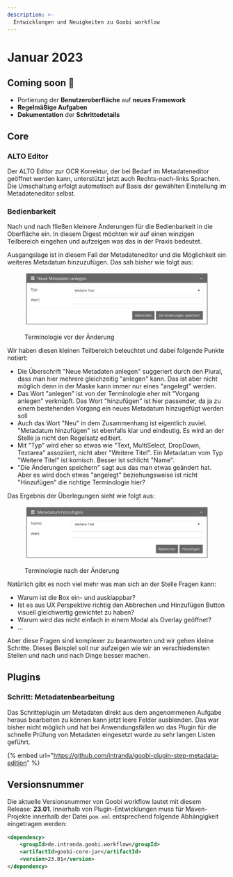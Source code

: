 ```yaml
---
description: >-
  Entwicklungen und Neuigkeiten zu Goobi workflow
---
```


# Januar 2023

## Coming soon :rocket:

* Portierung der **Benutzeroberfläche** auf **neues Framework**
* **Regelmäßige Aufgaben**
* **Dokumentation** der **Schrittedetails**

## Core

### ALTO Editor

Der ALTO Editor zur OCR Korrektur, der bei Bedarf im Metadateneditor geöffnet werden kann, unterstützt jetzt auch Rechts-nach-links Sprachen. Die Umschaltung erfolgt automatisch auf Basis der gewählten Einstellung im Metadateneditor selbst.

### Bedienbarkeit

Nach und nach fließen kleinere Änderungen für die Bedienbarkeit in die Oberfläche ein. In diesem Digest möchten wir auf einen winzigen Teilbereich eingehen und aufzeigen was das in der Praxis bedeutet.

Ausgangslage ist in diesem Fall der Metadateneditor und die Möglichkeit ein weiteres Metadatum hinzuzufügen. Das sah bisher wie folgt aus:

<figure><img src="23.01_DE_metadata-editor-usability-before.png" alt=""><figcaption><p>Terminologie vor der Änderung</p></figcaption></figure>

Wir haben diesen kleinen Teilbereich beleuchtet und dabei folgende Punkte notiert:

* Die Überschrift "Neue Metadaten anlegen" suggeriert durch den Plural, dass man hier mehrere gleichzeitig "anlegen" kann. Das ist aber nicht möglich denn in der Maske kann immer nur eines "angelegt" werden.
* Das Wort "anlegen" ist von der Terminologie eher mit "Vorgang anlegen" verknüpft. Das Wort "hinzufügen" ist hier passender, da ja zu einem bestehenden Vorgang ein neues Metadatum hinzugefügt werden soll
* Auch das Wort "Neu" in dem Zusammenhang ist eigentlich zuviel. "Metadatum hinzufügen" ist ebenfalls klar und eindeutig. Es wird an der Stelle ja nicht den Regelsatz editiert.
* Mit "Typ" wird eher so etwas wie "Text, MultiSelect, DropDown, Textarea" assoziiert, nicht aber "Weitere Titel". Ein Metadatum vom Typ "Weitere Titel" ist komisch. Besser ist schlicht "Name".
* "Die Änderungen speichern" sagt aus das man etwas geändert hat. Aber es wird doch etwas "angelegt" beziehungsweise ist nicht "Hinzufügen" die richtige Terminologie hier?

Das Ergebnis der Überlegungen sieht wie folgt aus:

<figure><img src="23.01_DE_metadata-editor-usability-after.png" alt=""><figcaption><p>Terminologie nach der Änderung</p></figcaption></figure>

Natürlich gibt es noch viel mehr was man sich an der Stelle Fragen kann:

* Warum ist die Box ein- und ausklappbar?
* Ist es aus UX Perspektive richtig den Abbrechen und Hinzufügen Button visuell gleichwertig gewichtet zu haben?
* Warum wird das nicht einfach in einem Modal als Overlay geöffnet?
* ...

Aber diese Fragen sind komplexer zu beantworten und wir gehen kleine Schritte. Dieses Beispiel soll nur aufzeigen wie wir an verschiedensten Stellen und nach und nach Dinge besser machen.

## Plugins

### Schritt: Metadatenbearbeitung

Das Schritteplugin um Metadaten direkt aus dem angenommenen Aufgabe heraus bearbeiten zu können kann jetzt leere Felder ausblenden. Das war bisher nicht möglich und hat bei Anwendungsfällen wo das Plugin für die schnelle Prüfung von Metadaten eingesetzt wurde zu sehr langen Listen geführt.

{% embed url="https://github.com/intranda/goobi-plugin-step-metadata-edition" %}

## Versionsnummer

Die aktuelle Versionsnummer von Goobi workflow lautet mit diesem Release: **23.01**. Innerhalb von Plugin-Entwicklungen muss für Maven-Projekte innerhalb der Datei `pom.xml` entsprechend folgende Abhängigkeit eingetragen werden:

```xml
<dependency>
    <groupId>de.intranda.goobi.workflow</groupId>
    <artifactId>goobi-core-jar</artifactId>
    <version>23.01</version>
</dependency>
```